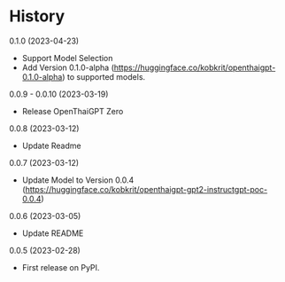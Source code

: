 # History

0.1.0 (2023-04-23)
* Support Model Selection
* Add Version 0.1.0-alpha (https://huggingface.co/kobkrit/openthaigpt-0.1.0-alpha) to supported models.

0.0.9 - 0.0.10 (2023-03-19)

* Release OpenThaiGPT Zero

0.0.8 (2023-03-12)

* Update Readme

0.0.7 (2023-03-12)

* Update Model to Version 0.0.4 (https://huggingface.co/kobkrit/openthaigpt-gpt2-instructgpt-poc-0.0.4)

0.0.6 (2023-03-05)

* Update README

0.0.5 (2023-02-28)

* First release on PyPI.
